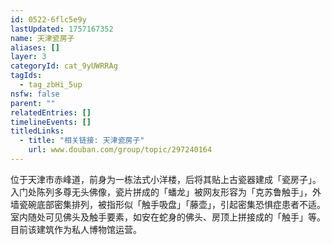 ```yaml
---
id: 0522-6flc5e9y
lastUpdated: 1757167352
name: 天津瓷房子
aliases: []
layer: 3
categoryId: cat_9yUWRRAg
tagIds:
  - tag_zbHi_5up
nsfw: false
parent: ""
relatedEntries: []
timelineEvents: []
titledLinks:
  - title: "相关链接: 天津瓷房子"
    url: www.douban.com/group/topic/297240164
---
```


位于天津市赤峰道，前身为一栋法式小洋楼，后将其贴上古瓷器建成「瓷房子」。入门处陈列多尊无头佛像，瓷片拼成的「蟠龙」被网友形容为「克苏鲁触手」，外墙瓷碗底部密集排列，被指形似「触手吸盘」「藤壶」，引起密集恐惧症患者不适。室内随处可见佛头及触手要素，如安在蛇身的佛头、房顶上拼接成的「触手」等。目前该建筑作为私人博物馆运营。